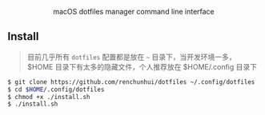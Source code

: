 <div align="center">
  <p>macOS dotfiles manager command line interface</p>
</div>


Install
---

> 目前几乎所有 `dotfiles` 配置都是放在 `~` 目录下，当开发环境一多，$HOME 目录下有太多的隐藏文件，个人推荐放在 $HOME/.config 目录下

``` sh
$ git clone https://github.com/renchunhui/dotfiles ~/.config/dotfiles
$ cd $HOME/.config/dotfiles
$ chmod +x ./install.sh
$ ./install.sh
```
